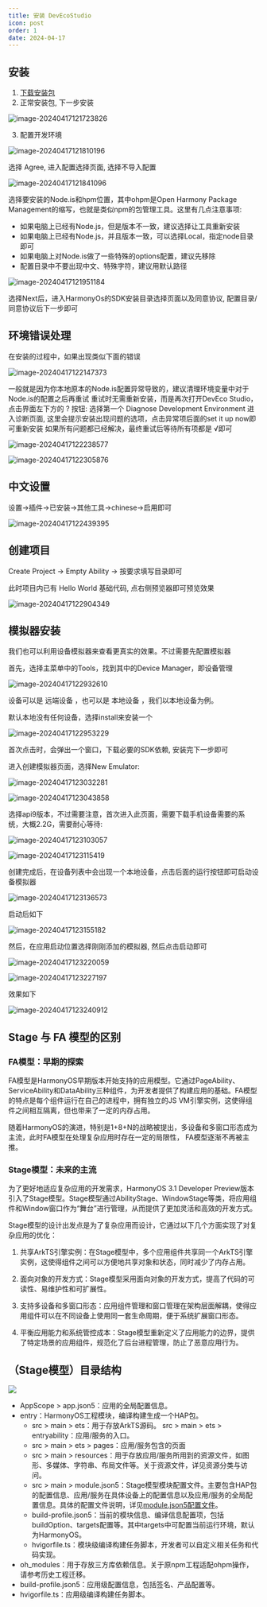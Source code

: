 ```yaml
---
title: 安装 DevEcoStudio
icon: post
order: 1
date: 2024-04-17  
---
```


## 安装

1. [下载安装包](https://developer.huawei.com/consumer/cn/deveco-studio/#download)
2. 正常安装包, 下一步安装

![image-20240417121723826](https://qiniu.waite.wang/202404171217774.png)

3. 配置开发环境

![image-20240417121810196](https://qiniu.waite.wang/202404171218425.png)

选择 Agree, 进入配置选择页面, 选择不导入配置

![image-20240417121841096](https://qiniu.waite.wang/202404171218109.png)

选择要安装的Node.is和hpm位置，其中ohpm是Open Harmony Package Management的缩写，也就是类似npm的包管理工具。这里有几点注意事项:

+ 如果电脑上已经有Node.js，但是版本不一致，建议选择让工具重新安装
+ 如果电脑上已经有Node.js，并且版本一致，可以选择Local，指定node目录即可
+ 如果电脑上对Node.is做了一些特殊的options配置，建议先移除
+ 配置目录中不要出现中文、特殊字符，建议用默认路径

![image-20240417121951184](https://qiniu.waite.wang/202404171219038.png)

选择Next后，进入HarmonyOs的SDK安装目录选择页面以及同意协议, 配置目录/ 同意协议后下一步即可

## 环境错误处理

在安装的过程中，如果出现类似下面的错误

![image-20240417122147373](https://qiniu.waite.wang/202404171221142.png)

一般就是因为你本地原本的Node.is配置异常导致的，建议清理环境变量中对于Node.is的配置之后再重试
重试时无需重新安装，而是再次打开DevEco Studio，点击界面左下方的 ? 按钮: 选择第一个 Diagnose Development Environment 进入诊断页面, 这里会提示安装出现问题的选项，点击异常项后面的set it up now即可重新安装
如果所有问题都已经解决，最终重试后等待所有项都是 √即可

![image-20240417122238577](https://qiniu.waite.wang/202404171222747.png)

![image-20240417122305876](https://qiniu.waite.wang/202404171223032.png)

## 中文设置

设置->插件->已安装->其他工具->chinese->启用即可

![image-20240417122439395](https://qiniu.waite.wang/202404171224670.png)

## 创建项目

Create Project -> Empty Ability -> 按要求填写目录即可

此时项目内已有 Hello World 基础代码, 点右侧预览器即可预览效果

![image-20240417122904349](https://qiniu.waite.wang/202404171229268.png)

## 模拟器安装

我们也可以利用设备模拟器来查看更真实的效果。不过需要先配置模拟器

首先，选择主菜单中的Tools，找到其中的Device Manager，即设备管理

![image-20240417122932610](https://qiniu.waite.wang/202404171229476.png)

设备可以是 远端设备 ，也可以是 本地设备 ，我们以本地设备为例。

默认本地没有任何设备，选择install来安装一个

![image-20240417122953229](https://qiniu.waite.wang/202404171229123.png)

首次点击时，会弹出一个窗口，下载必要的SDK依赖, 安装完下一步即可

进入创建模拟器页面，选择New Emulator:

![image-20240417123032281](https://qiniu.waite.wang/202404171230423.png)

![image-20240417123043858](https://qiniu.waite.wang/202404171230731.png)

选择api9版本，不过需要注意，首次进入此页面，需要下载手机设备需要的系统，大概2.2G，需要耐心等待:

![image-20240417123103057](https://qiniu.waite.wang/202404171231835.png)

![image-20240417123115419](https://qiniu.waite.wang/202404171231885.png)

创建完成后，在设备列表中会出现一个本地设备，点击后面的运行按钮即可启动设备模拟器

![image-20240417123136573](https://qiniu.waite.wang/202404171231949.png)

启动后如下

![image-20240417123155182](https://qiniu.waite.wang/202404171231029.png)

然后，在应用启动位置选择刚刚添加的模拟器, 然后点击启动即可

![image-20240417123220059](https://qiniu.waite.wang/202404171232015.png)

![image-20240417123227197](https://qiniu.waite.wang/202404171232136.png)

效果如下

![image-20240417123240912](https://qiniu.waite.wang/202404171232051.png)


## Stage 与 FA 模型的区别

### FA模型：早期的探索

FA模型是HarmonyOS早期版本开始支持的应用模型。它通过PageAbility、ServiceAbility和DataAbility三种组件，为开发者提供了构建应用的基础。FA模型的特点是每个组件运行在自己的进程中，拥有独立的JS VM引擎实例，这使得组件之间相互隔离，但也带来了一定的内存占用。

随着HarmonyOS的演进，特别是1+8+N的战略被提出，多设备和多窗口形态成为主流，此时FA模型在处理复杂应用时存在一定的局限性， FA模型逐渐不再被主推。


### Stage模型：未来的主流

为了更好地适应复杂应用的开发需求，HarmonyOS 3.1 Developer Preview版本引入了Stage模型。Stage模型通过AbilityStage、WindowStage等类，将应用组件和Window窗口作为“舞台”进行管理，从而提供了更加灵活和高效的开发方式。

Stage模型的设计出发点是为了复杂应用而设计，它通过以下几个方面实现了对复杂应用的优化：

1. 共享ArkTS引擎实例：在Stage模型中，多个应用组件共享同一个ArkTS引擎实例，这使得组件之间可以方便地共享对象和状态，同时减少了内存占用。

2. 面向对象的开发方式：Stage模型采用面向对象的开发方式，提高了代码的可读性、易维护性和可扩展性。

3. 支持多设备和多窗口形态：应用组件管理和窗口管理在架构层面解耦，使得应用组件可以在不同设备上使用同一套生命周期，便于系统扩展窗口形态。

4. 平衡应用能力和系统管控成本：Stage模型重新定义了应用能力的边界，提供了特定场景的应用组件，规范化了后台进程管理，防止了恶意应用行为。


## （Stage模型）目录结构

![](https://qiniu.waite.wang/202404181340550.png)

+ AppScope > app.json5：应用的全局配置信息。
+ entry：HarmonyOS工程模块，编译构建生成一个HAP包。
  + src > main > ets：用于存放ArkTS源码。
src > main > ets > entryability：应用/服务的入口。
  + src > main > ets > pages：应用/服务包含的页面
  + src > main > resources：用于存放应用/服务所用到的资源文件，如图形、多媒体、字符串、布局文件等。关于资源文件，详见资源分类与访问。
  + src > main > module.json5：Stage模型模块配置文件。主要包含HAP包的配置信息、应用/服务在具体设备上的配置信息以及应用/服务的全局配置信息。具体的配置文件说明，详见[module.json5配置文件](https://developer.huawei.com/consumer/cn/doc/harmonyos-guides-V2/module-configuration-file-0000001427744540-V2)。
  + build-profile.json5：当前的模块信息、编译信息配置项，包括buildOption、targets配置等。其中targets中可配置当前运行环境，默认为HarmonyOS。
  + hvigorfile.ts：模块级编译构建任务脚本，开发者可以自定义相关任务和代码实现。
+ oh_modules：用于存放三方库依赖信息。关于原npm工程适配ohpm操作，请参考历史工程迁移。
+ build-profile.json5：应用级配置信息，包括签名、产品配置等。
+ hvigorfile.ts：应用级编译构建任务脚本。